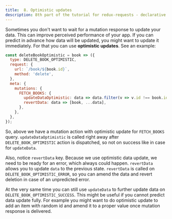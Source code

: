 ```yaml
---
title:  8. Optimistic updates
description: 8th part of the tutorial for redux-requests - declarative AJAX requests and automatic network state management for Redux
---
```


Sometimes you don't want to wait for a mutation response to update your data. This
can improve perceived performance of your app. If you can predict in advance how data will be updated,
you might want to update it immediately. For that you can use **optimistic updates**.
See an example:
```js
const deleteBookOptimistic = book => ({
  type: DELETE_BOOK_OPTIMISTIC,
  request: {
    url: `/book/${book.id}`,
    method: 'delete',
  },
  meta: {
    mutations: {
      FETCH_BOOKS: {
        updateDataOptimistic: data => data.filter(v => v.id !== book.id),
        revertData: data => [book, ...data],
      },
    },
  },
});
```
So, above we have a mutation action with optimistic update for `FETCH_BOOKS` query.
`updateDataOptimistic` is called right away after `DELETE_BOOK_OPTIMISTIC` action is dispatched,
so not on success like in case for `updateData`.

Also, notice `revertData` key. Because we use optimistic data update, we need to be ready for an error, which
always could happen. `revertData` allows you to update `data` to the previous state.
`revertData` is called on `DELETE_BOOK_OPTIMISTIC_ERROR`,
so you can amend the data and revert deletion in case of an unpredicted error.

At the very same time you can still use `updateData` to further update data on `DELETE_BOOK_OPTIMISTIC_SUCCESS`.
This might be useful if you cannot predict data update fully. For example you might
want to do optimistic update to add an item with random id and amend it to a proper
value once mutation response is delivered.
